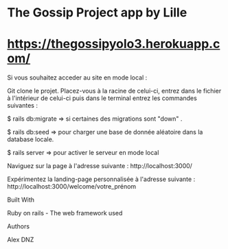 # The Gossip Project app by Lille


# https://thegossipyolo3.herokuapp.com/

Si vous souhaitez acceder au site en mode local :

Git clone le projet. Placez-vous à la racine de celui-ci, entrez dans le fichier à l'intérieur de celui-ci puis dans le terminal entrez les commandes suivantes :

$ rails db:migrate => si certaines des migrations sont "down" .

$ rails db:seed => pour charger une base de donnée aléatoire dans la database locale.

$ rails server => pour activer le serveur en mode local

Naviguez sur la page à l'adresse suivante : http://localhost:3000/

Expérimentez la landing-page personnalisée à l'adresse suivante : http://localhost:3000/welcome/votre_prénom

Built With

Ruby on rails - The web framework used

Authors

Alex DNZ
